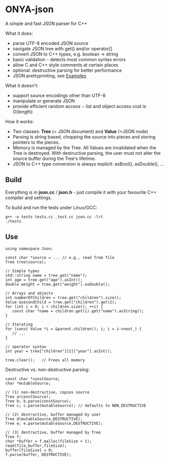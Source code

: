 ONYA-json
=================================================================

A simple and fast JSON parser for C++

What it does:

* parse UTF-8 encoded JSON source
* navigate JSON tree with get() and/or operator[]
* convert JSON to C++ types, e.g. boolean → string
* basic validation - detects most common syntax errors
* allow C and C++ style comments at certain places
* optional: destructive parsing for better performance
* JSON prettyprinting, see [Examples](EXAMPLES.md)

What it doesn't:

* support source encodings other than UTF-8
* manipulate or generate JSON
* provide efficient random access − list and object access
  cost is O(length) 

How it works:

* Two classes: **Tree** (= JSON document) and **Value** (=JSON node)
* Parsing is string based, chopping the source into pieces 
  and storing pointers to the pieces.
* Memory is managed by the Tree. All Values are invalidated 
  when the Tree is destroyed. 
  With destructive parsing, the user must not alter the source buffer
  during the Tree's lifetime.
* JSON to C++ type conversion is always explicit: 
  asBool(), asDouble(), ...
  
Build
-----------------------------------------------------------------

Everything is in **json.cc** / **json.h** - just compile it with 
your favourite C++ compiler and settings.

To build and run the tests under Linux/GCC:

    g++ -o tests tests.cc _test.cc json.cc -lrt
    ./tests

Use
-----------------------------------------------------------------

    using namespace Json;

    const char *source = ... // e.g., read from file
    Tree tree(source);

    // Simple types
    std::string name = tree.get("name"); 
    int age = tree.get("age").asInt();
    double weight = tree.get("weight").asDouble();

    // Arrays and objects
    int numberOfChildren = tree.get("children").size();
    Value &secondChild = tree.get("children").get(2);
    for (int i = 0; i < children.size(); ++i) {
       const char *name = children.get(i).get("name").asString();
    }

    // Iterating
    for (const Value *i = &parent.children(); i; i = i->next_) {
       // ...
    }

    // operator syntax
    int year = tree["children"][1]["year"].asInt();
        
    tree.clear();	// Frees all memory


Destructive vs. non-destructive parsing:

    const char *constSource;
    char *mutableSource;

    // (1) non-destructive, copies source
    Tree a(constSource);
    Tree b; b.parse(constSource);
    Tree c; c.parse(mutableSource);	// defaults to NON_DESTRUCTIVE

    // (2) destructive, buffer managed by user
    Tree d(mutableSource,DESTRUCTIVE);
    Tree e; e.parse(mutableSource,DESTRUCTIVE);

    // (3) destructive, buffer managed by Tree
    Tree f;
    char *buffer = f.malloc(fileSize + 1);
    read(file,buffer,fileSize);
    buffer[fileSize] = 0;
    f.parse(buffer, DESTRUCTIVE);

